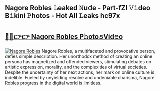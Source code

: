 ## Nagore Robles 𝙻eaked 𝙽u𝚍e - Part-fZI 𝚅𝚒deo B𝚒kini 𝙿hotos - Hot All 𝙻eaks hc97x

# <h2><a href="http://ld3qm2.urlbe.top/?page=Nagore+Robles">🔗🔗👉👉 Nagore Robles P𝚑oto𝚜Vid𝚎o</a></h2>

[![Nagore Robles](https://i.imgur.com/eBuTRDB.gif)](http://ld3qm2.urlbe.top/?page=Nagore+Robles)
Nagore Robles, a multifaceted and provocative person, defies simple description. Her unorthodox method of creating an online persona has magnetized and offended viewers, stimulating debates on artistic expression, morality, and the complexities of virtual societies. Despite the uncertainty of her next actions, her mark on online culture is indelible. Fueled by unyielding resolve and undeniable charisma, Nagore Robles progress in the digital world is limitless.
